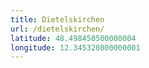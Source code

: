 ```yaml
---
title: Dietelskirchen
url: /dietelskirchen/
latitude: 48.498450500000004
longitude: 12.345320800000001
---
```

